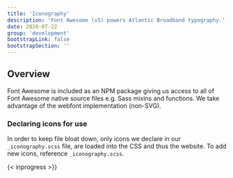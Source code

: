 ```yaml
---
title: 'Iconography'
description: 'Font Awesome (v5) powers Atlantic Broadband typography.'
date: 2020-07-22
group: 'development'
bootstrapLink: false
bootstrapSection: ''
---
```


## Overview

Font Awesome is included as an NPM package giving us access to all of Font Awesome native source files e.g. Sass mixins and functions. We take advantage of the webfont implementation (non-SVG).

### Declaring icons for use

In order to keep file bloat down, only icons we declare in our `_iconography.scss` file, are loaded into the CSS and thus the website. To add new icons, reference `_iconography.scss`.

{< inprogress >}}
